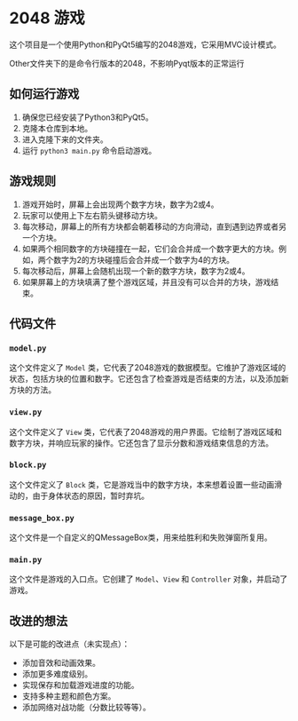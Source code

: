 # 2048 游戏

这个项目是一个使用Python和PyQt5编写的2048游戏，它采用MVC设计模式。

Other文件夹下的是命令行版本的2048，不影响Pyqt版本的正常运行

## 如何运行游戏

1. 确保您已经安装了Python3和PyQt5。
2. 克隆本仓库到本地。
3. 进入克隆下来的文件夹。
4. 运行 `python3 main.py` 命令启动游戏。

## 游戏规则

1. 游戏开始时，屏幕上会出现两个数字方块，数字为2或4。
2. 玩家可以使用上下左右箭头键移动方块。
3. 每次移动，屏幕上的所有方块都会朝着移动的方向滑动，直到遇到边界或者另一个方块。
4. 如果两个相同数字的方块碰撞在一起，它们会合并成一个数字更大的方块。例如，两个数字为2的方块碰撞后会合并成一个数字为4的方块。
5. 每次移动后，屏幕上会随机出现一个新的数字方块，数字为2或4。
6. 如果屏幕上的方块填满了整个游戏区域，并且没有可以合并的方块，游戏结束。

## 代码文件

### `model.py`

这个文件定义了 `Model` 类，它代表了2048游戏的数据模型。它维护了游戏区域的状态，包括方块的位置和数字。它还包含了检查游戏是否结束的方法，以及添加新方块的方法。

### `view.py`

这个文件定义了 `View` 类，它代表了2048游戏的用户界面。它绘制了游戏区域和数字方块，并响应玩家的操作。它还包含了显示分数和游戏结束信息的方法。

### `block.py`

这个文件定义了 `Block` 类，它是游戏当中的数字方块，本来想着设置一些动画滑动的，由于身体状态的原因，暂时弃坑。

### `message_box.py`

这个文件是一个自定义的QMessageBox类，用来给胜利和失败弹窗所复用。

### `main.py`

这个文件是游戏的入口点。它创建了 `Model`、`View` 和 `Controller` 对象，并启动了游戏。

## 改进的想法

以下是可能的改进点（未实现点）：

- 添加音效和动画效果。
- 添加更多难度级别。
- 实现保存和加载游戏进度的功能。
- 支持多种主题和颜色方案。
- 添加网络对战功能（分数比较等等）。
